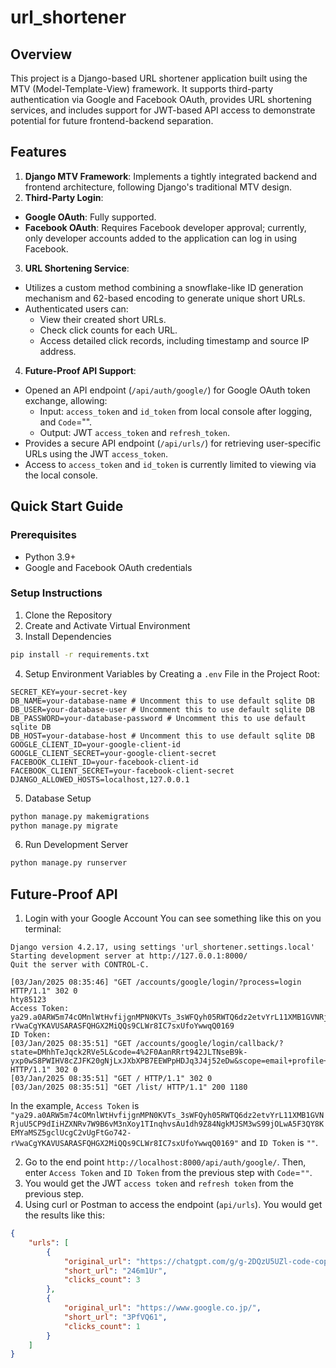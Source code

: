 # url_shortener

## Overview
This project is a Django-based URL shortener application built using the MTV (Model-Template-View) framework. It supports third-party authentication via Google and Facebook OAuth, provides URL shortening services, and includes support for JWT-based API access to demonstrate potential for future frontend-backend separation.

## Features

1. **Django MTV Framework**: Implements a tightly integrated backend and frontend architecture, following Django's traditional MTV design.
2. **Third-Party Login**:
  - **Google OAuth**: Fully supported.
  - **Facebook OAuth**: Requires Facebook developer approval; currently, only developer accounts added to the application can log in using Facebook.
3. **URL Shortening Service**:
  - Utilizes a custom method combining a snowflake-like ID generation mechanism and 62-based encoding to generate unique short URLs.
  - Authenticated users can:
    - View their created short URLs.
    - Check click counts for each URL.
    - Access detailed click records, including timestamp and source IP address.
4. **Future-Proof API Support**:
  - Opened an API endpoint (`/api/auth/google/`) for Google OAuth token exchange, allowing:
    - Input: `access_token` and `id_token` from local console after logging, and `Code`="".
    - Output: JWT `access_token` and `refresh_token`.
  - Provides a secure API endpoint (`/api/urls/`) for retrieving user-specific URLs using the JWT `access_token`.
  - Access to `access_token` and `id_token` is currently limited to viewing via the local console.

## Quick Start Guide
### Prerequisites
- Python 3.9+
- Google and Facebook OAuth credentials
### Setup Instructions
1. Clone the Repository
2. Create and Activate Virtual Environment
3. Install Dependencies
```bash
pip install -r requirements.txt
```
4. Setup Environment Variables by Creating a `.env` File in the Project Root:
```.env
SECRET_KEY=your-secret-key
DB_NAME=your-database-name # Uncomment this to use default sqlite DB
DB_USER=your-database-user # Uncomment this to use default sqlite DB
DB_PASSWORD=your-database-password # Uncomment this to use default sqlite DB
DB_HOST=your-database-host # Uncomment this to use default sqlite DB
GOOGLE_CLIENT_ID=your-google-client-id
GOOGLE_CLIENT_SECRET=your-google-client-secret
FACEBOOK_CLIENT_ID=your-facebook-client-id
FACEBOOK_CLIENT_SECRET=your-facebook-client-secret
DJANGO_ALLOWED_HOSTS=localhost,127.0.0.1
```
5. Database Setup
```bash
python manage.py makemigrations
python manage.py migrate
```
6. Run Development Server
```bash
python manage.py runserver
```

## Future-Proof API
1. Login with your Google Account
You can see something like this on you terminal:
```
Django version 4.2.17, using settings 'url_shortener.settings.local'
Starting development server at http://127.0.0.1:8000/
Quit the server with CONTROL-C.

[03/Jan/2025 08:35:46] "GET /accounts/google/login/?process=login HTTP/1.1" 302 0
hty85123
Access Token: ya29.a0ARW5m74cOMnlWtHvfijgnMPN0KVTs_3sWFQyh05RWTQ6dz2etvYrL11XMB1GVNRjuU5CP9dIiHZXNRv7W9B6vM3nXoy1TInqhvsAu1dh9Z84NgkMJSM3wS99jOLwA5F3QY8KEMYaMSZ5gclUcgC2vUgFtGo742-rVwaCgYKAVUSARASFQHGX2MiQQs9CLWr8IC7sxUfoYwwqQ0169
ID Token:
[03/Jan/2025 08:35:51] "GET /accounts/google/login/callback/?state=DMhhTeJqck2RVe5L&code=4%2F0AanRRrt942JLTNseB9k-yxp0wS8PWIHV8cZJFK20gNjLxJXbXPB7EEWPpHDJq3J4j52eDw&scope=email+profile+https%3A%2F%2Fwww.googleapis.com%2Fauth%2Fuserinfo.email+https%3A%2F%2Fwww.googleapis.com%2Fauth%2Fuserinfo.profile+openid&authuser=0&prompt=none HTTP/1.1" 302 0
[03/Jan/2025 08:35:51] "GET / HTTP/1.1" 302 0
[03/Jan/2025 08:35:51] "GET /list/ HTTP/1.1" 200 1180
```
In the example, `Access Token` is `"ya29.a0ARW5m74cOMnlWtHvfijgnMPN0KVTs_3sWFQyh05RWTQ6dz2etvYrL11XMB1GVNRjuU5CP9dIiHZXNRv7W9B6vM3nXoy1TInqhvsAu1dh9Z84NgkMJSM3wS99jOLwA5F3QY8KEMYaMSZ5gclUcgC2vUgFtGo742-rVwaCgYKAVUSARASFQHGX2MiQQs9CLWr8IC7sxUfoYwwqQ0169"` and `ID Token` is `""`.

2. Go to the end point `http://localhost:8000/api/auth/google/`. Then, enter `Access Token` and `ID Token` from the previous step with `Code`=`""`.
3. You would get the JWT `access token` and `refresh token` from the previous step.
4. Using curl or Postman to access the endpoint (`api/urls`). You would get the results like this:
```json
{
    "urls": [
        {
            "original_url": "https://chatgpt.com/g/g-2DQzU5UZl-code-copilot/c/67650e0c-5098-800f-851e-da59c8966e25",
            "short_url": "246m1Ur",
            "clicks_count": 3
        },
        {
            "original_url": "https://www.google.co.jp/",
            "short_url": "3PfVQ61",
            "clicks_count": 1
        }
    ]
}
```
